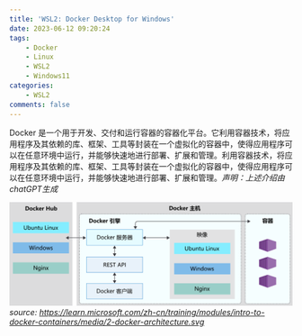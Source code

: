 ```yaml
---
title: 'WSL2: Docker Desktop for Windows'
date: 2023-06-12 09:20:24
tags:
    - Docker
    - Linux
    - WSL2
    - Windows11
categories:
    - WSL2
comments: false
---
```

 
Docker 是一个用于开发、交付和运行容器的容器化平台。它利用容器技术，将应用程序及其依赖的库、框架、工具等封装在一个虚拟化的容器中，使得应用程序可以在任意环境中运行，并能够快速地进行部署、扩展和管理。利用容器技术，将应用程序及其依赖的库、框架、工具等封装在一个虚拟化的容器中，使得应用程序可以在任意环境中运行，并能够快速地进行部署、扩展和管理。*声明：上述介绍由chatGPT生成*

<!-- more  -->

![docker-architecture](WSL2-Docker-Desktop-for-Windows/docker-architecture.svg)
*source: https://learn.microsoft.com/zh-cn/training/modules/intro-to-docker-containers/media/2-docker-architecture.svg*